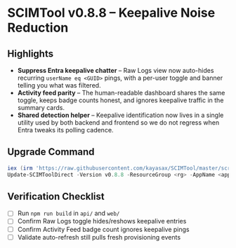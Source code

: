 # SCIMTool v0.8.8 – Keepalive Noise Reduction

## Highlights
- **Suppress Entra keepalive chatter** – Raw Logs view now auto-hides recurring `userName eq <GUID>` pings, with a per-user toggle and banner telling you what was filtered.
- **Activity feed parity** – The human-readable dashboard shares the same toggle, keeps badge counts honest, and ignores keepalive traffic in the summary cards.
- **Shared detection helper** – Keepalive identification now lives in a single utility used by both backend and frontend so we do not regress when Entra tweaks its polling cadence.

## Upgrade Command
```powershell
iex (irm 'https://raw.githubusercontent.com/kayasax/SCIMTool/master/scripts/update-scimtool-direct.ps1');
Update-SCIMToolDirect -Version v0.8.8 -ResourceGroup <rg> -AppName <app> -NoPrompt
```

## Verification Checklist
- [ ] Run `npm run build` in `api/` and `web/`
- [ ] Confirm Raw Logs toggle hides/reshows keepalive entries
- [ ] Confirm Activity Feed badge count ignores keepalive pings
- [ ] Validate auto-refresh still pulls fresh provisioning events
